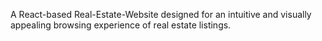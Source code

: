 A React-based Real-Estate-Website designed for an intuitive and visually appealing browsing experience of real estate listings.
